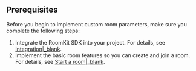 ## Prerequisites

Before you begin to implement custom room parameters, make sure you complete the following steps:

1. Integrate the RoomKit SDK into your project. For details, see [Integration\|_blank](!RoomKit-Quick_Starts/Integration).
2. Implement the basic room features so you can create and join a room. For details, see  [Start a room\|_blank](!RoomKit-Quick_Starts/Implementation).
